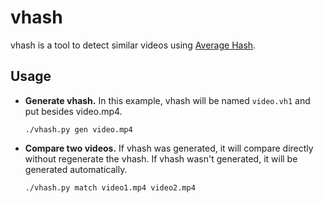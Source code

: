 vhash
=====

vhash is a tool to detect similar videos using [Average Hash](http://www.hackerfactor.com/blog/index.php?/archives/432-Looks-Like-It.html).

## Usage

* **Generate vhash.** In this example, vhash will be named `video.vh1` and put besides video.mp4.

    ```
    ./vhash.py gen video.mp4
    ```

* **Compare two videos.** If vhash was generated, it will compare directly without regenerate the vhash. If vhash wasn't generated, it will be generated automatically.

    ```
    ./vhash.py match video1.mp4 video2.mp4
    ```
